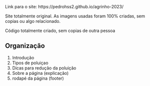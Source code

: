 <p style="display:inline;"> Link para o site:</p> https://pedrohss2.github.io/agrinho-2023/
<p>
    Site totalmente original.
    As imagens usadas foram 100% criadas, sem copias ou algo relacionado.
</p>
<p>
    Código totalmente criado, sem copias de outra pessoa
</p>
<h2>Organização</h2>
<ol>
    <li>Introdução</li>
    <li>Tipos de poluiçao</li>
    <li>Dicas para redução da poluição</li>
    <li>Sobre a página (explicação)</li>
     <li>rodapé da página (footer)</li>
</ol>

